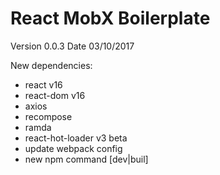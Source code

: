 # React MobX Boilerplate
Version 0.0.3 
Date 03/10/2017 

New dependencies:
- react v16
- react-dom v16
- axios 
- recompose 
- ramda 
- react-hot-loader v3 beta 
- update webpack config 
- new npm command [dev|buil]
